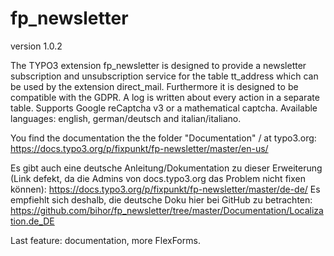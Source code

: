 # fp_newsletter

version 1.0.2

The TYPO3 extension fp_newsletter is designed to provide a newsletter subscription and unsubscription service for the table tt_address which can be used
by the extension direct_mail. Furthermore it is designed to be compatible with the GDPR. A log is written about every action in a separate table.
Supports Google reCaptcha v3 or a mathematical captcha.
Available languages: english, german/deutsch and italian/italiano.

You find the documentation the the folder "Documentation" / at typo3.org:
https://docs.typo3.org/p/fixpunkt/fp-newsletter/master/en-us/

Es gibt auch eine deutsche Anleitung/Dokumentation zu dieser Erweiterung (Link defekt, da die Admins von docs.typo3.org das Problem nicht fixen können):
https://docs.typo3.org/p/fixpunkt/fp-newsletter/master/de-de/
Es empfiehlt sich deshalb, die deutsche Doku hier bei GitHub zu betrachten:
https://github.com/bihor/fp_newsletter/tree/master/Documentation/Localization.de_DE

Last feature: documentation, more FlexForms.